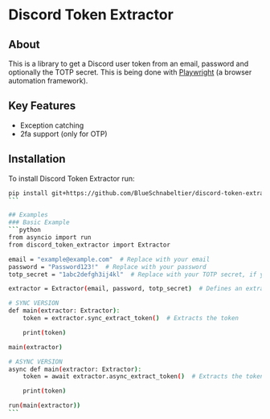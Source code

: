 # Discord Token Extractor
## About
This is a library to get a Discord user token from an email, password and optionally the TOTP secret. This is being done with [Playwright](https://playwright.dev/python/) (a browser automation framework).

## Key Features
- Exception catching
- 2fa support (only for OTP)

## Installation
To install Discord Token Extractor run:
````bash
pip install git+https://github.com/BlueSchnabeltier/discord-token-extractor.git
```

## Examples
### Basic Example
```python
from asyncio import run
from discord_token_extractor import Extractor

email = "example@example.com"  # Replace with your email
password = "Password123!"  # Replace with your password
totp_secret = "1abc2defgh3ij4kl"  # Replace with your TOTP secret, if your account doesn't have 2fa you don't have to specify it as a parameter

extractor = Extractor(email, password, totp_secret)  # Defines an extractor

# SYNC VERSION
def main(extractor: Extractor):
    token = extractor.sync_extract_token()  # Extracts the token

    print(token)

main(extractor)

# ASYNC VERSION
async def main(extractor: Extractor):
    token = await extractor.async_extract_token()  # Extracts the token

    print(token)

run(main(extractor))
```
